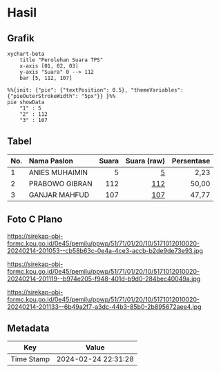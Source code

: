 # Hasil

## Grafik

```mermaid
xychart-beta
    title "Perolehan Suara TPS"
    x-axis [01, 02, 03]
    y-axis "Suara" 0 --> 112
    bar [5, 112, 107]
```

```mermaid
%%{init: {"pie": {"textPosition": 0.5}, "themeVariables": {"pieOuterStrokeWidth": "5px"}} }%%
pie showData
    "1" : 5
    "2" : 112
    "3" : 107
```

## Tabel

| No. | Nama Paslon    | Suara | Suara (raw) | Persentase |
|:--- |:-------------- | -----:| -----------:| ----------:|
| 1   | ANIES MUHAIMIN | 5     | [5][p-1]    | 2,23       |
| 2   | PRABOWO GIBRAN | 112   | [112][p-2]  | 50,00      |
| 3   | GANJAR MAHFUD  | 107   | [107][p-3]  | 47,77      |


[p-1]: https://github.com/gigit-pemilu/pemilu-2024-51-bali/blob/main/pilpres/hitung-suara/sub/51-bali/sub/71-kota-denpasar/sub/01-denpasar-selatan/sub/2010-sanur-kauh/sub/020-tps/sub/paslon-1.txt
[p-2]: https://github.com/gigit-pemilu/pemilu-2024-51-bali/blob/main/pilpres/hitung-suara/sub/51-bali/sub/71-kota-denpasar/sub/01-denpasar-selatan/sub/2010-sanur-kauh/sub/020-tps/sub/paslon-2.txt
[p-3]: https://github.com/gigit-pemilu/pemilu-2024-51-bali/blob/main/pilpres/hitung-suara/sub/51-bali/sub/71-kota-denpasar/sub/01-denpasar-selatan/sub/2010-sanur-kauh/sub/020-tps/sub/paslon-3.txt

## Foto C Plano

https://sirekap-obj-formc.kpu.go.id/0e45/pemilu/ppwp/51/71/01/20/10/5171012010020-20240214-201053--cb58b63c-0e4a-4ce3-accb-b2de9de73e93.jpg

https://sirekap-obj-formc.kpu.go.id/0e45/pemilu/ppwp/51/71/01/20/10/5171012010020-20240214-201119--b974e205-f948-401d-b9d0-284bec40049a.jpg

https://sirekap-obj-formc.kpu.go.id/0e45/pemilu/ppwp/51/71/01/20/10/5171012010020-20240214-201133--6b49a2f7-a3dc-44b3-85b0-2b895672aee4.jpg


## Metadata

| Key        | Value               |
| ---------- | ------------------- |
| Time Stamp | 2024-02-24 22:31:28 |




